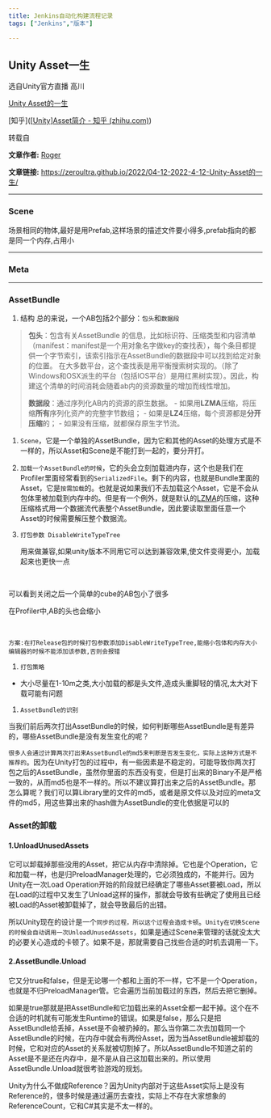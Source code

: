 ```yaml
---
title: Jenkins自动化构建流程记录
tags: ["Jenkins","版本"]

---
```


## Unity Asset一生

选自Unity官方直播 高川

[Unity Asset的一生](https://www.bilibili.com/video/BV1Wv41167i2?share_source=copy_web)

[知乎]([[Unity\]Asset简介 - 知乎 (zhihu.com)](https://zhuanlan.zhihu.com/p/411946807))

转载自

**文章作者:** [Roger](https://zeroultra.github.io/)

**文章链接:** https://zeroultra.github.io/2022/04-12-2022-4-12-Unity-Asset的一生/

------

### Scene

场景相同的物体,最好是用Prefab,这样场景的描述文件要小得多,prefab指向的都是同一个内存,占用小

------

### Meta

------

### AssetBundle

1. 结构 总的来说，一个AB包括2个部分：`包头`和`数据段`

> **包头**：包含有关AssetBundle 的信息，比如标识符、压缩类型和内容清单（manifest：manifest是一个用对象名字做key的查找表），每个条目都提供一个字节索引，该索引指示在AssetBundle的数据段中可以找到给定对象的位置。
> 在大多数平台，这个查找表是用平衡搜索树实现的。（除了Windows和OSX派生的平台（包括IOS平台）是用红黑树实现）。因此，构建这个清单的时间消耗会随着ab内的资源数量的增加而线性增加。
>
> **数据段**：通过序列化AB内的资源的原生数据。
> \- 如果用**LZMA**压缩，将压缩**所有**序列化资产的完整字节数组；
> \- 如果是**LZ4**压缩，每个资源都是**分开压缩**的；
> \- 如果没有压缩，就都保存原生字节流。

1. `Scene`，它是一个单独的AssetBundle，因为它和其他的Asset的处理方式是不一样的，所以Asset和Scene是不能打到一起的，要分开打。

2. `加载一个AssetBundle的时候`，它的头会立刻加载进内存，这个也是我们在Profiler里面经常看到的`SerializedFile`。剩下的内容，也就是Bundle里面的Asset，它是`按需加载`的。也就是说如果我们不去加载这个Asset，它是不会从包体里被加载到内存中的。但是有一个例外，就是默认的[LZMA](https://link.zhihu.com/?target=https://docs.unity.cn/2021.1/Documentation/Manual/AssetBundles-Cache.html)的压缩，这种压缩格式用一个数据流代表整个AssetBundle，因此要读取里面任意一个Asset的时候需要解压整个数据流。

3. `打包参数 DisableWriteTypeTree`

   用来做兼容,如果unity版本不同用它可以达到兼容效果,使文件变得更小，加载起来也更快一点

   [![没有设置DisableWriteTypeTree](data:image/gif;base64,R0lGODlhAQABAIAAAAAAAP///yH5BAEAAAAALAAAAAABAAEAAAIBRAA7)](https://raw.githubusercontent.com/ZeroUltra/MediaLibrary/main/Imgs/202206162216521.png)

   [![img](data:image/gif;base64,R0lGODlhAQABAIAAAAAAAP///yH5BAEAAAAALAAAAAABAAEAAAIBRAA7)](https://raw.githubusercontent.com/ZeroUltra/MediaLibrary/main/Imgs/202206162216522.png)

可以看到关闭之后一个简单的cube的AB包小了很多

在Profiler中,AB的头也会缩小

[![没有设置DisableWriteTypeTree](data:image/gif;base64,R0lGODlhAQABAIAAAAAAAP///yH5BAEAAAAALAAAAAABAAEAAAIBRAA7)](https://raw.githubusercontent.com/ZeroUltra/MediaLibrary/main/Imgs/202206162216523.png)

[![img](data:image/gif;base64,R0lGODlhAQABAIAAAAAAAP///yH5BAEAAAAALAAAAAABAAEAAAIBRAA7)](https://raw.githubusercontent.com/ZeroUltra/MediaLibrary/main/Imgs/202206162216524.png)

```
方案:在打Release包的时候打包参数添加DisableWriteTypeTree,能缩小包体和内存大小
编辑器的时候不能添加该参数,否则会报错
```

1. `打包策略`

- 大小尽量在1-10m之类,大小加载的都是头文件,造成头重脚轻的情况,太大对下载可能有问题

1. `AssetBundle的识别`

当我们前后两次打出AssetBundle的时候，如何判断哪些AssetBundle是有差异的，哪些AssetBundle是没有发生变化的呢？

`很多人会通过计算两次打出来AssetBundle的md5来判断是否发生变化，实际上这种方式是不推荐的`。因为在Unity打包的过程中，有一些因素是不稳定的，可能导致你两次打包之后的AssetBundle，虽然你里面的东西没有变，但是打出来的Binary不是严格一致的，从而md5也是不一样的。所以不建议算打出来之后的AssetBundle。那怎么算呢？我们可以算Library里的文件的md5，或者是原文件以及对应的meta文件的md5，用这些算出来的hash做为AssetBundle的变化依据是可以的

### Asset的卸载

#### 1.UnloadUnusedAssets

它可以卸载掉那些没用的Asset，把它从内存中清除掉。它也是个Operation，它和加载一样，也是归PreloadManager处理的，它必须独成的，不能并行。因为Unity在一次Load Operation开始的阶段就已经确定了哪些Asset要被Load，所以在Load的过程中又发生了Unload这样的操作，那就会导致有些确定了使用且已经被Load的Asset被卸载掉了，就会导致最后的出错。

所以Unity现在的设计是一个`同步的过程，所以这个过程会造成卡顿`。`Unity在切换Scene的时候会自动调用一次UnloadUnusedAssets`，如果是通过Scene来管理的话就没太大的必要关心造成的卡顿了。如果不是，那就需要自己找些合适的时机去调用一下。

#### 2.AssetBundle.Unload

它又分true和false，但是无论哪一个都和上面的不一样，它不是一个Operation，也就是不归PreloadManager管。它会遍历当前加载过的东西，然后去把它删掉。

如果是true那就是把AssetBundle和它加载出来的Asset全都一起干掉。这个在不合适的时机就有可能发生Runtime的错误。如果是false，那么只是把AssetBundle给丢掉，Asset是不会被扔掉的。那么当你第二次去加载同一个AssetBundle的时候，在内存中就会有两份Asset，因为当AssetBundle被卸载的时候，它和对应的Asset的关系就被切割掉了。所以AssetBundle不知道之前的Asset是不是还在内存中，是不是从自己这加载出来的。所以使用AssetBundle.Unload就很考验游戏的规划。

Unity为什么不做成Reference？因为Unity内部对于这些Asset实际上是没有Reference的，很多时候是通过遍历去查找，实际上不存在大家想象的ReferenceCount，它和C#其实是不太一样的。
